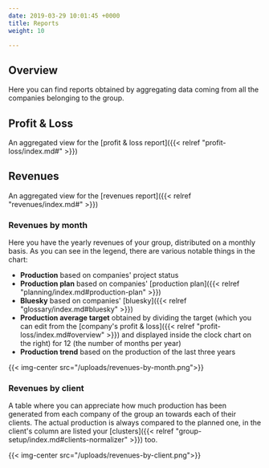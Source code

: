```yaml
---
date: 2019-03-29 10:01:45 +0000
title: Reports
weight: 10

---
```

## Overview

Here you can find reports obtained by aggregating data coming from all the companies belonging to the group.

## Profit & Loss

An aggregated view for the [profit & loss report]({{< relref "profit-loss/index.md#" >}})

## Revenues

An aggregated view for the [revenues report]({{< relref "revenues/index.md#" >}})

### Revenues by month

Here you have the yearly revenues of your group, distributed on a monthly basis. As you can see in the legend, there are various notable things in the chart:

*	**Production** based on companies' project status
*	**Production plan** based on companies' [production plan]({{< relref "planning/index.md#production-plan" >}})
*	**Bluesky** based on companies' [bluesky]({{< relref "glossary/index.md#bluesky" >}})
*	**Production average target** obtained by dividing the target (which you can edit from the [company's profit & loss]({{< relref "profit-loss/index.md#overview" >}}) and displayed inside the clock chart on the right) for 12 (the number of months per year)
*	**Production trend** based on the production of the last three years

{{< img-center src="/uploads/revenues-by-month.png">}}

### Revenues by client

A table where you can appreciate how much production has been generated from each company of the group an towards each of their clients. The actual production is always compared to the planned one, in the client's column are listed your [clusters]({{< relref "group-setup/index.md#clients-normalizer" >}}) too.

{{< img-center src="/uploads/revenues-by-client.png">}}